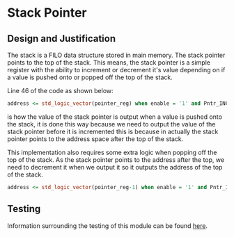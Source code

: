 # Stack Pointer

## Design and Justification
<!-- Please discuss your design here -->
<!-- Make sure to justify any design choices made where there may be an alternative approach -->
The stack is a FILO data structure stored in main memory. The stack pointer points to the top of the stack. This means, the stack pointer is a simple register with the ability to increment or decrement it's value depending on if a value is pushed onto or popped off the top of the stack.

Line 46 of the code as shown below:

```VHDL
address <= std_logic_vector(pointer_reg) when enable = '1' and Pntr_INC = '1' else (others => 'Z');
```

is how the value of the stack pointer is output when a value is pushed onto the stack, it is done this way because we need to output the value of the stack pointer before it is incremented this is because in actually the stack pointer points to the address space after the top of the stack.

This implementation also requires some extra logic when popping off the top of the stack. As the stack pointer points to the address after the top, we need to decrement it when we output it so it outputs the address of the top of the stack.

```VHDL
address <= std_logic_vector(pointer_reg-1) when enable = '1' and Pntr_INC = '0' else (others => 'Z');
```

## Testing
Information surrounding the testing of this module can be found [here](https://github.com/Zachary-Pearce/Pomegranate/blob/main/testing/Stack%20Pointer/).